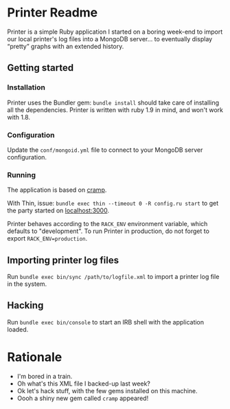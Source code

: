 Printer Readme
==============

Printer is a simple Ruby application I started on a boring week-end to import
our local printer's log files into a MongoDB server... to eventually display
“pretty” graphs with an extended history.

Getting started
---------------

### Installation

Printer uses the Bundler gem: `bundle install` should take care of installing
all the dependencies. Printer is written with ruby 1.9 in mind, and won't work
with 1.8.

### Configuration

Update the `conf/mongoid.yml` file to connect to your MongoDB server
configuration.

### Running

The application is based on [cramp](http://cramp.in/).

With Thin, issue: `bundle exec thin --timeout 0 -R config.ru start` to get the
party started on [localhost:3000](http://localhost:3000/).

Printer behaves according to the `RACK_ENV` environment variable, which
defaults to "development". To run Printer in production, do not forget
to export `RACK_ENV=production`.

Importing printer log files
---------------------------

Run `bundle exec bin/sync /path/to/logfile.xml` to import a printer log
file in the system.

Hacking
-------

Run `bundle exec bin/console` to start an IRB shell with the application
loaded.

Rationale
=========

 * I'm bored in a train.
 * Oh what's this XML file I backed-up last week?
 * Ok let's hack stuff, with the few gems installed on this machine.
 * Oooh a shiny new gem called `cramp` appeared!
